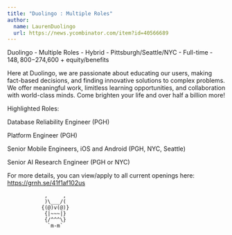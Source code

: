 ```yaml
---
title: "Duolingo : Multiple Roles"
author:
  name: LaurenDuolingo
  url: https://news.ycombinator.com/item?id=40566689
---
```

Duolingo - Multiple Roles - Hybrid - Pittsburgh&#x2F;Seattle&#x2F;NYC - Full-time - $148,800-$274,600 + equity&#x2F;benefits

Here at Duolingo, we are passionate about educating our users, making fact-based decisions, and finding innovative solutions to complex problems. We offer meaningful work, limitless learning opportunities, and collaboration with world-class minds. Come brighten your life and over half a billion more!

Highlighted Roles:

Database Reliability Engineer (PGH)

Platform Engineer (PGH)

Senior Mobile Engineers, iOS and Android (PGH, NYC, Seattle)

Senior AI Research Engineer (PGH or NYC)

For more details, you can view&#x2F;apply to all current openings here: <a href="https:&#x2F;&#x2F;grnh.se&#x2F;41f1af102us" rel="nofollow">https:&#x2F;&#x2F;grnh.se&#x2F;41f1af102us</a>

<pre><code>            ,     ,
            )\___&#x2F;(
           {(@)v(@)}
            {|~~~|}
            {&#x2F;^^^\}
             `m-m`</code></pre>
